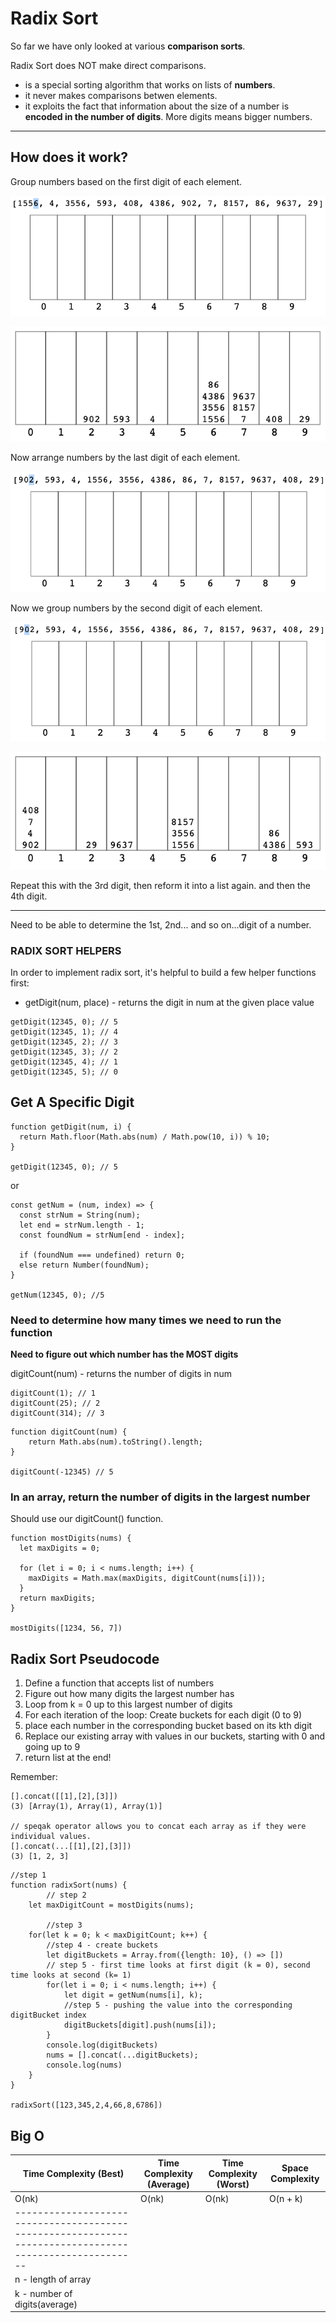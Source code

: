 # Radix Sort

So far we have only looked at various **comparison sorts**.

Radix Sort does NOT make direct comparisons.

- is a special sorting algorithm that works on lists of **numbers**.
- it never makes comparisons betwen elements.
- it exploits the fact that information about the size of a number is **encoded in the number of digits**. More digits means bigger numbers.

---

## How does it work?

Group numbers based on the first digit of each element.

![radix1](/images/radix1.png)

![radix2](/images/radix2.png)

Now arrange numbers by the last digit of each element.

![radix3](/images/radix3.png)

Now we group numbers by the second digit of each element.

![radix4](/images/radix4.png)

![radix5](/images/radix5.png)

Repeat this with the 3rd digit, then reform it into a list again.
and then the 4th digit.

---

Need to be able to determine the 1st, 2nd... and so on...digit of a number.

### RADIX SORT HELPERS

In order to implement radix sort, it's helpful to build a few helper functions first:

- getDigit(num, place) - returns the digit in num at the given place value

```
getDigit(12345, 0); // 5
getDigit(12345, 1); // 4
getDigit(12345, 2); // 3
getDigit(12345, 3); // 2
getDigit(12345, 4); // 1
getDigit(12345, 5); // 0
```

## Get A Specific Digit

```
function getDigit(num, i) {
  return Math.floor(Math.abs(num) / Math.pow(10, i)) % 10;
}

getDigit(12345, 0); // 5
```

or

```
const getNum = (num, index) => {
  const strNum = String(num);
  let end = strNum.length - 1;
  const foundNum = strNum[end - index];

  if (foundNum === undefined) return 0;
  else return Number(foundNum);
}

getNum(12345, 0); //5
```

### Need to determine how many times we need to run the function

**Need to figure out which number has the MOST digits**

digitCount(num) - returns the number of digits in num

```
digitCount(1); // 1
digitCount(25); // 2
digitCount(314); // 3
```

```
function digitCount(num) {
    return Math.abs(num).toString().length;
}

digitCount(-12345) // 5
```

### In an array, return the number of digits in the largest number

Should use our digitCount() function.

```
function mostDigits(nums) {
  let maxDigits = 0;

  for (let i = 0; i < nums.length; i++) {
    maxDigits = Math.max(maxDigits, digitCount(nums[i]));
  }
  return maxDigits;
}

mostDigits([1234, 56, 7])
```

## Radix Sort Pseudocode

1. Define a function that accepts list of numbers
1. Figure out how many digits the largest number has
1. Loop from k = 0 up to this largest number of digits
1. For each iteration of the loop: Create buckets for each digit (0 to 9)
1. place each number in the corresponding bucket based on its kth digit
1. Replace our existing array with values in our buckets, starting with 0 and going up to 9
1. return list at the end!

Remember:

```
[].concat([[1],[2],[3]])
(3) [Array(1), Array(1), Array(1)]

// speqak operator allows you to concat each array as if they were individual values.
[].concat(...[[1],[2],[3]])
(3) [1, 2, 3]
```

```
//step 1
function radixSort(nums) {
        // step 2
    let maxDigitCount = mostDigits(nums);

        //step 3
    for(let k = 0; k < maxDigitCount; k++) {
        //step 4 - create buckets
        let digitBuckets = Array.from({length: 10}, () => [])
        // step 5 - first time looks at first digit (k = 0), second time looks at second (k= 1)
        for(let i = 0; i < nums.length; i++) {
            let digit = getNum(nums[i], k);
            //step 5 - pushing the value into the corresponding digitBucket index
            digitBuckets[digit].push(nums[i]);
        }
        console.log(digitBuckets)
        nums = [].concat(...digitBuckets);
        console.log(nums)
    }
}

radixSort([123,345,2,4,66,8,6786])
```

## Big O

| Time Complexity (Best)                                                                                 | Time Complexity (Average) | Time Complexity (Worst) | Space Complexity |
| ------------------------------------------------------------------------------------------------------ | ------------------------- | ----------------------- | ---------------- |
| O(nk)                                                                                                  | O(nk)                     | O(nk)                   | O(n + k)         |
| ------------------------------------------------------------------------------------------------------ |
| n - length of array                                                                                    |
| k - number of digits(average)                                                                          |
